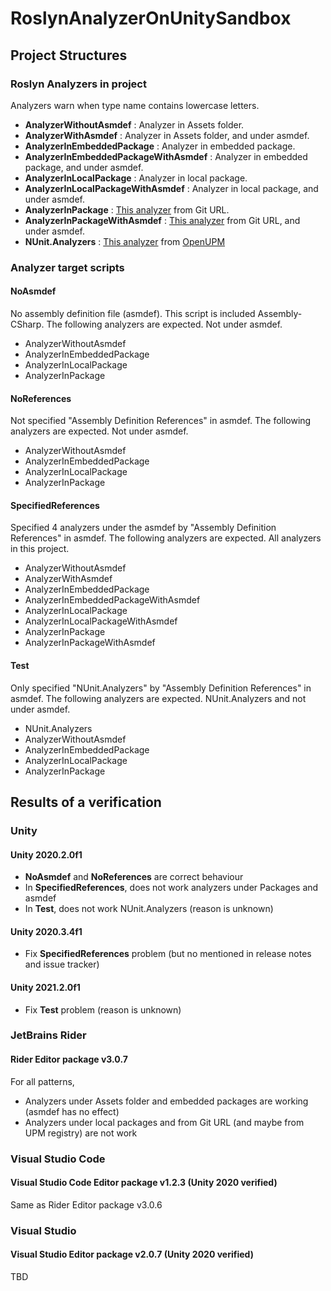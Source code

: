 # RoslynAnalyzerOnUnitySandbox



## Project Structures

### Roslyn Analyzers in project

Analyzers warn when type name contains lowercase letters.

* **AnalyzerWithoutAsmdef** : Analyzer in Assets folder.
* **AnalyzerWithAsmdef** : Analyzer in Assets folder, and under asmdef.
* **AnalyzerInEmbeddedPackage** : Analyzer in embedded package.
* **AnalyzerInEmbeddedPackageWithAsmdef** : Analyzer in embedded package, and under asmdef.
* **AnalyzerInLocalPackage** : Analyzer in local package.
* **AnalyzerInLocalPackageWithAsmdef** : Analyzer in local package, and under asmdef.
* **AnalyzerInPackage** : [This analyzer](https://github.com/nowsprinting/analyzer-in-package) from Git URL.
* **AnalyzerInPackageWithAsmdef** : [This analyzer](https://github.com/nowsprinting/analyzer-in-package) from Git URL, and under asmdef.
* **NUnit.Analyzers** : [This analyzer](https://github.com/nowsprinting/nunit.analyzers.unity) from [OpenUPM](https://openupm.com)


### Analyzer target scripts

#### NoAsmdef

No assembly definition file (asmdef). This script is included Assembly-CSharp.
The following analyzers are expected. Not under asmdef.

* AnalyzerWithoutAsmdef
* AnalyzerInEmbeddedPackage
* AnalyzerInLocalPackage
* AnalyzerInPackage

#### NoReferences

Not specified "Assembly Definition References" in asmdef.
The following analyzers are expected. Not under asmdef.

* AnalyzerWithoutAsmdef
* AnalyzerInEmbeddedPackage
* AnalyzerInLocalPackage
* AnalyzerInPackage

#### SpecifiedReferences

Specified 4 analyzers under the asmdef by "Assembly Definition References" in asmdef.
The following analyzers are expected. All analyzers in this project.

* AnalyzerWithoutAsmdef
* AnalyzerWithAsmdef
* AnalyzerInEmbeddedPackage
* AnalyzerInEmbeddedPackageWithAsmdef
* AnalyzerInLocalPackage
* AnalyzerInLocalPackageWithAsmdef
* AnalyzerInPackage
* AnalyzerInPackageWithAsmdef

#### Test

Only specified "NUnit.Analyzers" by "Assembly Definition References" in asmdef.
The following analyzers are expected. NUnit.Analyzers and not under asmdef.

* NUnit.Analyzers
* AnalyzerWithoutAsmdef
* AnalyzerInEmbeddedPackage
* AnalyzerInLocalPackage
* AnalyzerInPackage



## Results of a verification

### Unity

#### Unity 2020.2.0f1

* **NoAsmdef** and **NoReferences** are correct behaviour
* In **SpecifiedReferences**, does not work analyzers under Packages and asmdef
* In **Test**, does not work NUnit.Analyzers (reason is unknown)

#### Unity 2020.3.4f1

* Fix **SpecifiedReferences** problem (but no mentioned in release notes and issue tracker)

#### Unity 2021.2.0f1

* Fix **Test** problem (reason is unknown)


### JetBrains Rider

#### Rider Editor package v3.0.7

For all patterns,

* Analyzers under Assets folder and embedded packages are working (asmdef has no effect)
* Analyzers under local packages and from Git URL (and maybe from UPM registry) are not work


### Visual Studio Code

#### Visual Studio Code Editor package v1.2.3 (Unity 2020 verified)

Same as Rider Editor package v3.0.6


### Visual Studio

#### Visual Studio Editor package v2.0.7 (Unity 2020 verified)

TBD
